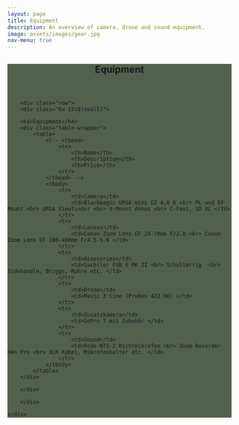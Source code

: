 ```yaml
---
layout: page
title: Equipment
description: An overview of camera, drone and sound equipment.
image: assets/images/gear.jpg
nav-menu: true
---
```


<!-- Main -->
<div id="main" class="alt" style="background-color: #192b0fbd">

<!-- One -->
<section id="one">
	<div class="inner">
		<header class="major">
			<h1>Equipment</h1>
		</header>

        <div class="row">
	    <div class="6u 12u$(small)">

        <h4>Equipment</h4>
        <div class="table-wrapper">
            <table>
                <!-- <thead>
                    <tr>
                        <th>Name</th>
                        <th>Description</th>
                        <th>Price</th>
                    </tr>
                </thead> -->
                <tbody>
                    <tr>
                        <td>Camera</td>
                        <td>Blackmagic URSA mini G2 4,6 K <br> PL und EF-Mount <br> URSA Viewfinder <br> V-Mount Akkus <br> C-Fast, SD XC </td>
                    </tr>
                    <tr>
                        <td>Lenses</td>
                        <td>Canon Zoom Lens EF 24-70mm F/2.8 <br> Canon Zoom Lens EF 100-400mm F/4.5-5.6 </td>
                    </tr>
                    <tr>
                        <td>Assesories</td>
                        <td>Sachtler FSB 6 MK II <br> Schulterrig  <br> Sidehandle, Briggs, Rohre etc. </td>
                    </tr>
                    <tr>
                        <td>Drone</td>
                        <td>Mavic 3 Cine (ProRes 422 HQ) </td>
                    </tr>
                    <tr>
                        <td>Zusatzkamera</td>
                        <td>GoPro 7 mit Zubehör </td>
                    </tr>
                    <tr>
                        <td>Sound</td>
                        <td>Rode NTG-2 Richtmikrofon <br> Zoom Recorder H4n Pro <br> XLR Kabel, Mikrofonhalter etc. </td>
                    </tr>
                </tbody>
            </table>
        </div>

        </div>

        </div>

    </div>
</section>

